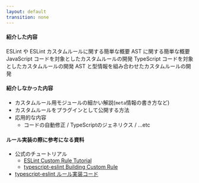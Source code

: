 ```yaml
---
layout: default
transition: none
---
```


<style scoped>
.slidev-vclick-hidden {
  display: none;
}
</style>

<section-title title="まとめ" />

<div class="_bullet" v-click="[0]">

#### 紹介した内容

<structure-point number="1" title="ESLint とは">
  <span>ESLint や ESLint カスタムルールに関する簡単な概要</span>
</structure-point>

<structure-point number="2" title="AST とは">
  <span>AST に関する簡単な概要</span>
</structure-point>

<structure-point number="3" title="ESLint を使用したカスタムルールの開発">
  <span>JavaScript コードを対象としたカスタムルールの開発</span>
</structure-point>

<structure-point  number="4" title="typescript-eslint を使用したカスタムルールの開発">
  <span>TypeScript コードを対象としたカスタムルールの開発</span>
</structure-point>

<structure-point  number="5" title="型情報 を使用したカスタムルールの開発">
  <span>AST と型情報を組み合わせたカスタムルールの開発</span>
</structure-point>

</div>

<div class="_bullet" v-click="1">

#### 紹介しなかった内容

- カスタムルール用モジュールの細かい解説(`meta`情報の書き方など)
- カスタムルールをプラグインとして公開する方法
- 応用的な内容
  - コードの自動修正 / TypeScriptのジェネリクス / ...etc

<div class="mt-7" />

#### ルール実装の際に参考になる資料

- 公式のチュートリアル
  - [ESLint Custom Rule Tutorial](https://eslint.org/docs/latest/extend/custom-rule-tutorial)
  - [typescript-eslint Building Custom Rule](https://typescript-eslint.io/developers/custom-rules)
- [typescript-eslint ルール実装コード](https://github.com/typescript-eslint/typescript-eslint/tree/v8.31.0/packages/eslint-plugin/src/rules)

</div>

<!-- 
ここまでの振り返りとまとめです。

振り返りとして、このセッションでは、ESLintの概要やASTの概要から始まり、型情報を使用したESLintカスタムルールの開発までを段階的に紹介しました。  

[click] 逆に、`meta`情報の書き方などといった、カスタムルール用モジュールの細かい解説や、カスタムルールをプラグインとして公開する方法については触れていません。  
この辺りは、ESLintやtypescript-eslintから提供されている、公式のチュートリアルをご覧いただけたらと思います。  

あとは応用的な内容として、コードの自動修正機能だったり、typescript compiler api を使用したジェネリクスの対応などは、今回のセッションでは紹介しておりませんでした。  
この辺りの実装方法は、公式のチュートリアルだったり、`typescript-eslint`のルール実装コードなどを参考にしていただけたらと思います。
-->